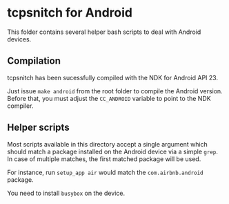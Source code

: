 # tcpsnitch for Android

This folder contains several helper bash scripts to deal with Android devices.

## Compilation

tcpsnitch has been sucessfully compiled with the NDK for Android API 23.

Just issue `make android` from the root folder to compile the Android version.
Before that, you must adjust the `CC_ANDROID` variable to point to the NDK compiler.

## Helper scripts

Most scripts available in this directory accept a single argument which should match a package installed on the Android device via a simple `grep`. In case of multiple matches, the first matched package will be used.

For instance, run `setup_app air` would match the `com.airbnb.android` package.

You need to install `busybox` on the device.
